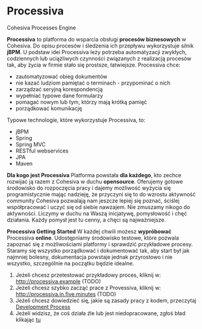 Processiva
==========

Cohesiva Processes Engine

**Processiva** to platforma do wsparcia obsługi **procesów biznesowych** w Cohesiva. Do opisu procesów i śledzenia ich przepływu wykorzystuje silnik **jBPM**. U podstaw idei Processiva leży potrzeba automatyzacji zwykłych, codziennych lub uciążliwych czynności 
związanych z realizacją procesów tak, aby życia w firmie stało się prostsze, łatwiejsze. Processiva chce:

- zautomatyzować obieg dokumentów
- nie kazać ludziom pamiętać o terminach - przypominać o nich
- zarządzać seryjną korespondencją
- wypełniać typowe dane formularzy
- pomagać nowym lub tym, którzy mają krótką pamięć
- porządkować komunikację

Typowe technologie, które wykorzystuje Processiva, to:
- jBPM
- Spring
- Spring MVC
- RESTful webservices
- JPA
- Maven



**Dla kogo jest Processiva**
Platforma powstała **dla każdego**, kto zechce rozwijać ją razem z Cohesiva w duchu **opensource**.
Oferujemy gotowe środowisko do rozpoczęcia pracy i dajemy możliwość wyżycia się programistycznie mając nadzieję, że przyczyni się to do wzrostu aktywność community Cohesiva pozwalają nam jeszcze lepiej się poznać, ściślej współpracować i uczyć się od siebie 
nawzajem. Nie zmuszamy nikogo do aktywności. Liczymy w duchu na Waszą inicjatywę, pomysłowość i chęć działania. Każdy pomysł jest tu cenny, a chęci są najważniejsze.


**Processiva Getting Started**
W każdej chwili możesz **wypróbować** Processiva **online**. Udostępniamy środowisko testowe, które pozwala zapoznać się z możliwościami platformy i sprawdzić przykładowe procesy. Staramy się wszystko porządkować i dokumentować tak, aby start był jak najmniej bolesny, dokumentacja powstaje jednak przyrostowo i nie wszystko, szczególnie na początku będzie idealne.

1. Jeżeli chcesz przetestować przykładowy proces, kliknij w: http://processiva.example (TODO)
2. Jeżeli chcesz szybko zacząć prace z Provessiva, kliknij w: http://processiva.in.five.minutes (TODO)
3. Jeżeli chcesz dowiedzieć się, jakie są zasady pracy z kodem, przeczytaj [Development Process](https://github.com/Cohesiva/Processiva/wiki/Development-Process)
4. Jeżeli widzisz, że coś działa źle lub jest niedopracowane, zgłoś bład klikając [tu](https://github.com/Cohesiva/Processiva/issues)